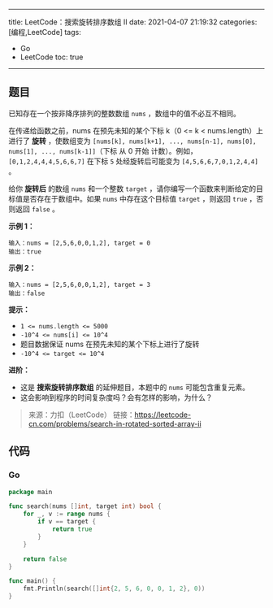 ----
title: LeetCode：搜索旋转排序数组 II
date: 2021-04-07 21:19:32
categories: [编程,LeetCode]
tags: 
- Go
- LeetCode
toc: true
----

## 题目

已知存在一个按非降序排列的整数数组 `nums` ，数组中的值不必互不相同。

在传递给函数之前，nums 在预先未知的某个下标 k（0 <= k < nums.length）上进行了 **旋转** ，使数组变为 `[nums[k], nums[k+1], ..., nums[n-1], nums[0], nums[1], ..., nums[k-1]]`（下标 从 0 开始 计数）。例如， `[0,1,2,4,4,4,5,6,6,7]` 在下标 `5` 处经旋转后可能变为 `[4,5,6,6,7,0,1,2,4,4]` 。

给你 **旋转后** 的数组 `nums` 和一个整数 `target` ，请你编写一个函数来判断给定的目标值是否存在于数组中。如果 `nums` 中存在这个目标值 `target` ，则返回 `true` ，否则返回 `false` 。

<!-- more -->

**示例 1：**

```
输入：nums = [2,5,6,0,0,1,2], target = 0
输出：true
```

**示例 2：**

```
输入：nums = [2,5,6,0,0,1,2], target = 3
输出：false
```

**提示：**

- `1 <= nums.length <= 5000`
- `-10^4 <= nums[i] <= 10^4`
- 题目数据保证 nums 在预先未知的某个下标上进行了旋转
- `-10^4 <= target <= 10^4`

**进阶：**

- 这是 **搜索旋转排序数组** 的延伸题目，本题中的 `nums` 可能包含重复元素。
- 这会影响到程序的时间复杂度吗？会有怎样的影响，为什么？

> 来源：力扣（LeetCode）
> 链接：https://leetcode-cn.com/problems/search-in-rotated-sorted-array-ii

## 代码

### Go

```go
package main

func search(nums []int, target int) bool {
	for _, v := range nums {
		if v == target {
			return true
		}
	}

	return false
}

func main() {
	fmt.Println(search([]int{2, 5, 6, 0, 0, 1, 2}, 0))
}
```